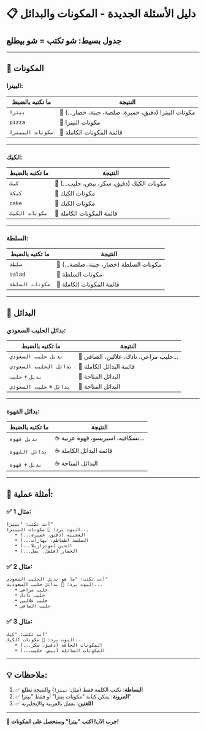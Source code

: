 # 📋 دليل الأسئلة الجديدة - المكونات والبدائل

## جدول بسيط: **شو تكتب = شو بيطلع**

---

## 🍕 **المكونات**

### **البيتزا:**
| ما تكتبه بالضبط | النتيجة |
|----------------|---------|
| `بيتزا` | 🍕 مكونات البيتزا (دقيق، خميرة، صلصة، جبنة، خضار...) |
| `pizza` | 🍕 مكونات البيتزا |
| `مكونات البيتزا` | 🍕 قائمة المكونات الكاملة |

---

### **الكيك:**
| ما تكتبه بالضبط | النتيجة |
|----------------|---------|
| `كيك` | 🍰 مكونات الكيك (دقيق، سكر، بيض، حليب...) |
| `كيكة` | 🍰 مكونات الكيك |
| `cake` | 🍰 مكونات الكيك |
| `مكونات الكيك` | 🍰 قائمة المكونات الكاملة |

---

### **السلطة:**
| ما تكتبه بالضبط | النتيجة |
|----------------|---------|
| `سلطة` | 🥗 مكونات السلطة (خضار، جبنة، صلصة...) |
| `salad` | 🥗 مكونات السلطة |
| `مكونات السلطة` | 🥗 قائمة المكونات الكاملة |

---

## 🥛 **البدائل**

### **بدائل الحليب السعودي:**
| ما تكتبه بالضبط | النتيجة |
|----------------|---------|
| `بديل حليب السعودي` | 🥛 حليب مراعي، نادك، علالين، الصافي... |
| `بدائل الحليب السعودي` | 🥛 قائمة البدائل الكاملة |
| `بديل` + `حليب` | 🥛 البدائل المتاحة |
| `بدائل` + `حليب السعودي` | 🥛 البدائل المتاحة |

---

### **بدائل القهوة:**
| ما تكتبه بالضبط | النتيجة |
|----------------|---------|
| `بديل قهوة` | ☕ نسكافيه، اسبريسو، قهوة عربية... |
| `بدائل القهوة` | ☕ قائمة البدائل الكاملة |
| `بديل` + `قهوة` | ☕ البدائل المتاحة |

---

## 🎯 **أمثلة عملية:**

### ✅ **مثال 1:**
```
أنت تكتب: "بيتزا"
البوت يرد: 🍕 مكونات البيتزا...
   • العجينة (دقيق، خميرة...)
   • الصلصة (طماطم، بهارات...)
   • الجبن (موتزاريلا...)
   • الخضار (فلفل، بصل...)
```

### ✅ **مثال 2:**
```
أنت تكتب: "ما هو بديل الحليب السعودي"
البوت يرد: 🥛 بدائل حليب السعودية...
   • حليب مراعي
   • حليب نادك
   • حليب علالين
   • حليب الصافي
```

### ✅ **مثال 3:**
```
أنت تكتب: "كيك"
البوت يرد: 🍰 مكونات الكيك...
   • المكونات الجافة (دقيق، سكر...)
   • المكونات السائلة (بيض، حليب...)
```

---

## 💡 **ملاحظات:**

1. ✅ **البساطة**: تكتب الكلمة فقط (مثل: `بيتزا`) والنتيجة تطلع
2. ✅ **المرونة**: يمكن كتابة "مكونات بيتزا" أو فقط "بيتزا"
3. ✅ **اللغتين**: يعمل بالعربية والإنجليزية

---

**📱 جرب الآن! اكتب "بيتزا" وستحصل على المكونات!**

